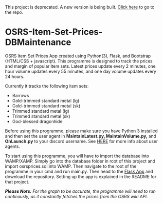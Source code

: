 This project is deprecated. A new version is being built. [Click here](https://github.com/TyeWalker/OSRSItemTracker) to go to the repo.
# OSRS-Item-Set-Prices-DBMaintenance

OSRS Item Set Prices App created using Python(3), Flask, and Bootstrap (HTML/CSS + javascript). This programme is designed to track the prices and margin of 
popular item sets. Latest prices update every 2 minutes, one hour volume updates every 55 minutes, and one day volume updates every 24 hours.

Currently it tracks the following item sets:
* Barrows
* Gold-trimmed standard metal (lg)
* Gold-trimmed standard metal (sk)
* Trimmed standard metal (lg)
* Trimmed standard metal (sk)
* God-blessed dragonhide

Before using this programme, please make sure you have Python 3 installed and then set the user agent in **MaintainLatest.py, MaintainVolume.py,** and **OnLaunch.py** 
to your discord username. See [HERE](https://oldschool.runescape.wiki/w/RuneScape:Real-time_Prices#Please_set_a_descriptive_User-Agent!) 
for more info about user agents.

To start using this programme, you will have to import the database into WAMP/XAMP. Simply go into the database folder in root of this project and import osrsprices.sql into WAMP.
Then navigate to the root of the programme in your cmd and run main.py. Then head to the [Flask App](https://github.com/TyeWalker/OSRS-Item-Set-Prices-FlaskApp) and 
download the repository. Setting up the app is explained in the README for that project.
  
_**Please Note:**_
*For the graph to be accurate, the programme will need to run continously, as it constantly fetches the prices from the OSRS wiki API.*
